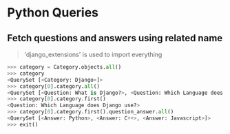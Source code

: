 # Python Queries

## Fetch questions and answers using related name

> 'django_extensions' is used to import everything

```python
>>> category = Category.objects.all()                  
>>> category
<QuerySet [<Category: Django>]>
>>> category[0].category.all()
<QuerySet [<Question: What is Django?>, <Question: Which Language does Django use?>]>
>>> category[0].category.first()
<Question: Which Language does Django use?>
>>> category[0].category.first().question_answer.all()
<QuerySet [<Answer: Python>, <Answer: C++>, <Answer: Javascript>]>
>>> exit()
```